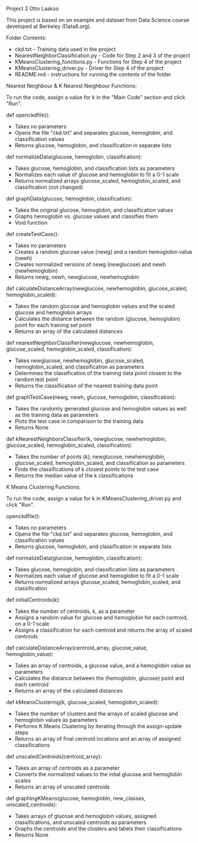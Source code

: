Project 2
Otto Laakso

This project is based on an example and dataset from Data Science course developed at Berkeley (Data8.org).

Folder Contents:
- ckd.txt - Training data used in the project
- NearestNeighborClassification.py - Code for Step 2 and 3 of the project
- KMeansClustering_functions.py - Functions for Step 4 of the project
- KMeansClustering_driver.py - Driver for Step 4 of the project
- README.md - instructions for running the contents of the folder

Nearest Neighbour & K Nearest Neighbour Functions:

To run the code, assign a value for k in the "Main Code" section and click "Run".

def openckdfile():
- Takes no parameters
- Opens the file "ckd.txt" and separates glucose, hemoglobin, and classification values
- Returns glucose, hemoglobin, and classification in separate lists

def normalizeData(glucose, hemoglobin, classification):
- Takes glucose, hemoglobin, and classification lists as parameters
- Normalizes each value of glucose and hemoglobin to fit a 0-1 scale
- Returns normalized arrays glucose_scaled, hemoglobin_scaled, and classification (not changed)

def graphData(glucose, hemoglobin, classification):
- Takes the original glucose, hemoglobin, and classification values
- Graphs hemoglobin vs. glucose values and classifies them
- Void function

def createTestCase():
- Takes no parameters
- Creates a random glucose value (newg) and a random hemoglobin value (newh)
- Creates normalized versions of newg (newglucose) and newh (newhemoglobin)
- Returns newg, newh, newglucose, newhemoglobin

def calculateDistanceArray(newglucose, newhemoglobin, glucose_scaled, hemoglobin_scaled):
- Takes the random glucose and hemoglobin values and the scaled glucose and hemoglobin arrays
- Calculates the distance between the random (glucose, hemoglobin) point for each training set point
- Returns an array of the calculated distances

def nearestNeighborClassifier(newglucose, newhemoglobin, glucose_scaled, hemoglobin_scaled, classification):
- Takes newglucose, newhemoglobin, glucose_scaled, hemoglobin_scaled, and classification as parameters
- Determines the classification of the training data point closest to the random test point
- Returns the classification of the nearest training data point

def graphTestCase(newg, newh, glucose, hemoglobin, classification):
- Takes the randomly generated glucose and hemoglobin values as well as the training data as parameters
- Plots the test case in comparison to the training data
- Returns None

def kNearestNeighborsClassifier(k, newglucose, newhemoglobin, glucose_scaled, hemoglobin_scaled, classification):
- Takes the number of points (k), newglucose, newhemoglobin, glucose_scaled, hemoglobin_scaled, and classification as parameters
- Finds the classifications of k closest points to the test case
- Returns the median value of the k classifications


K Means Clustering Functions:

To run the code, assign a value for k in KMeansClustering_driver.py and click "Run".

openckdfile():
- Takes no parameters
- Opens the file "ckd.txt" and separates glucose, hemoglobin, and classification values
- Returns glucose, hemoglobin, and classification in separate lists

def normalizeData(glucose, hemoglobin, classification):
- Takes glucose, hemoglobin, and classification lists as parameters
- Normalizes each value of glucose and hemoglobin to fit a 0-1 scale
- Returns normalized arrays glucose_scaled, hemoglobin_scaled, and classification

def initialCentroids(k):
- Takes the number of centroids, k, as a parameter
- Assigns a random value for glucose and hemoglobin for each centroid, on a 0-1 scale
- Assigns a classification for each centroid and returns the array of scaled centroids

def calculateDistanceArray(centroid_array, glucose_value, hemoglobin_value):
- Takes an array of centroids, a glucose value, and a hemoglobin value as parameters
- Calculates the distance between the (hemoglobin, glucose) point and each centroid
- Returns an array of the calculated distances
    
def kMeansClustering(k, glucose_scaled, hemoglobin_scaled):
- Takes the number of clusters and the arrays of scaled glucose and hemoglobin values as parameters
- Performs K Means Clustering by iterating through the assign-update steps
- Returns an array of final centroid locations and an array of assigned classifications

def unscaledCentroids(centroid_array):
- Takes an array of centroids as a parameter
- Converts the normalized values to the inital glucose and hemoglobin scales
- Returns an array of unscaled centroids

def graphingKMeans(glucose, hemoglobin, new_classes, unscaled_centroids):
- Takes arrays of glucose and hemoglobin values, assigned classifications, and unscaled centroids as parameters
- Graphs the centroids and the clusters and labels their classifications
- Returns None
    




